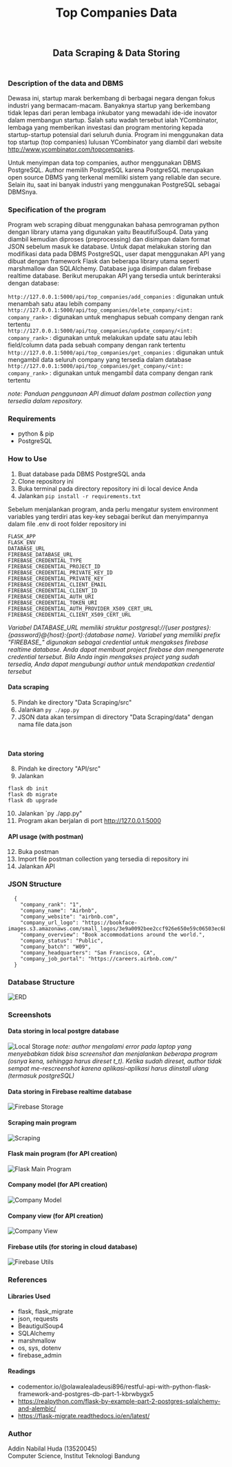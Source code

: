 <h1 align="center">
  <br>
  Top Companies Data
  <br>
  <br>
</h1>

<h2 align="center">
  Data Scraping & Data Storing
  <br>
  <br>
</h2>


### Description of the data and DBMS
Dewasa ini, startup marak berkembang di berbagai negara dengan fokus industri yang bermacam-macam. Banyaknya startup yang berkembang tidak lepas dari peran lembaga inkubator yang mewadahi ide-ide inovator dalam membangun startup. Salah satu wadah tersebut ialah YCombinator, lembaga yang memberikan investasi dan program mentoring kepada startup-startup potensial dari seluruh dunia. Program ini menggunakan data top startup (top companies) lulusan YCombinator yang diambil dari website http://www.ycombinator.com/topcompanies. 

Untuk menyimpan data top companies, author menggunakan DBMS PostgreSQL. Author memilih PostgreSQL karena PostgreSQL merupakan open source DBMS yang terkenal memiliki sistem yang reliable dan secure. Selain itu, saat ini banyak industri yang menggunakan PostgreSQL sebagai DBMSnya.
### Specification of the program
Program web scraping dibuat menggunakan bahasa pemrograman python dengan library utama yang digunakan yaitu BeautifulSoup4. Data yang diambil kemudian diproses (preprocessing) dan disimpan dalam format JSON sebelum masuk ke database. Untuk dapat melakukan storing dan modifikasi data pada DBMS PostgreSQL, user dapat menggunakan API yang dibuat dengan framework Flask dan beberapa library utama seperti marshmallow dan SQLAlchemy. Database juga disimpan dalam firebase realtime database. Berikut merupakan API yang tersedia untuk berinteraksi dengan database:

`http://127.0.0.1:5000/api/top_companies/add_companies` : digunakan untuk menambah satu atau lebih company <br />
`http://127.0.0.1:5000/api/top_companies/delete_company/<int: company_rank>` : digunakan untuk menghapus sebuah company dengan rank tertentu <br />
`http://127.0.0.1:5000/api/top_companies/update_company/<int: company_rank>` : digunakan untuk melakukan update satu atau lebih field/column data pada sebuah company dengan rank tertentu <br />
`http://127.0.0.1:5000/api/top_companies/get_companies` : digunakan untuk mengambil data seluruh company yang tersedia dalam database
`http://127.0.0.1:5000/api/top_companies/get_company/<int: company_rank>` : digunakan untuk mengambil data company dengan rank tertentu

*note: Panduan penggunaan API dimuat dalam postman collection yang tersedia dalam repository.*

### Requirements
- python & pip
- PostgreSQL
### How to Use

1. Buat database pada DBMS PostgreSQL anda
2. Clone repository ini
3. Buka terminal pada directory repository ini di local device Anda
4. Jalankan `pip install -r requirements.txt`

Sebelum menjalankan program, anda perlu mengatur system environment variables yang terdiri atas key-key sebagai berikut dan menyimpannya dalam file .env di root folder repository ini
```
FLASK_APP
FLASK_ENV
DATABASE_URL
FIREBASE_DATABASE_URL
FIREBASE_CREDENTIAL_TYPE
FIREBASE_CREDENTIAL_PROJECT_ID
FIREBASE_CREDENTIAL_PRIVATE_KEY_ID
FIREBASE_CREDENTIAL_PRIVATE_KEY
FIREBASE_CREDENTIAL_CLIENT_EMAIL
FIREBASE_CREDENTIAL_CLIENT_ID
FIREBASE_CREDENTIAL_AUTH_URI
FIREBASE_CREDENTIAL_TOKEN_URI
FIREBASE_CREDENTIAL_AUTH_PROVIDER_X509_CERT_URL
FIREBASE_CREDENTIAL_CLIENT_X509_CERT_URL
```
*Variabel DATABASE_URL memiliki struktur postgresql://{user postgres}:{password}@{host}:{port}:{database name}. Variabel yang memiliki prefix "FIREBASE_" digunakan sebagai credential untuk mengakses firebase realtime database. Anda dapat membuat project firebase dan mengenerate credential tersebut. Bila Anda ingin mengakses project yang sudah tersedia, Anda dapat mengubungi author untuk mendapatkan credential tersebut*

#### Data scraping
5. Pindah ke directory "Data Scraping/src"
6. Jalankan `py ./app.py    `
7. JSON data akan tersimpan di directory "Data Scraping/data" dengan nama file data.json
<br />

#### Data storing
8. Pindah ke directory "API/src"
9. Jalankan <br />
```
flask db init
flask db migrate
flask db upgrade
```
10. Jalankan `py ./app.py"
11. Program akan berjalan di port http://127.0.0.1:5000

#### API usage (with postman)
12. Buka postman
13. Import file postman collection yang tersedia di repository ini
14. Jalankan API

### JSON Structure
```
  {
    "company_rank": "1",
    "company_name": "Airbnb",
    "company_website": "airbnb.com",
    "company_url_logo": "https://bookface-images.s3.amazonaws.com/small_logos/3e9a0092bee2ccf926e650e59c06503ec6b9ee65.png",
    "company_overview": "Book accommodations around the world.",
    "company_status": "Public",
    "company_batch": "W09",
    "company_headquarters": "San Francisco, CA",
    "company_job_portal": "https://careers.airbnb.com/"
  }
```
### Database Structure
![ERD](https://github.com/addinnabilal/Seleksi-2022-Tugas-1/blob/main/Data%20Storing/design/top%20companies%20ERD.png)
### Screenshots
#### Data storing in local postgre database
![Local Storage](https://github.com/addinnabilal/Seleksi-2022-Tugas-1/blob/main/Data%20Storing/screenshot/local%20postgre.jpg)
*note: author mengalami error pada laptop yang menyebabkan tidak bisa screenshot dan menjalankan beberapa program (osnya kena, sehingga harus direset t_t). Ketika sudah direset, author tidak sempat me-rescreenshot karena aplikasi-aplikasi harus diinstall ulang (termasuk postgreSQL)*
#### Data storing in Firebase realtime database
![Firebase Storage](https://github.com/addinnabilal/Seleksi-2022-Tugas-1/blob/main/Data%20Storing/screenshot/firebase.png)
#### Scraping main program
![Scraping](https://github.com/addinnabilal/Seleksi-2022-Tugas-1/blob/main/Data%20Scraping/screenshot/Data%20Scraping%20Main%20Program.png)
#### Flask main program (for API creation)
![Flask Main Program](https://github.com/addinnabilal/Seleksi-2022-Tugas-1/blob/main/Data%20Scraping/screenshot/Main%20Flask%20Program%20(For%20API%20creation).png)
#### Company model (for API creation)
![Company Model](https://github.com/addinnabilal/Seleksi-2022-Tugas-1/blob/main/Data%20Scraping/screenshot/Company%20Model.png)
#### Company view (for API creation)
![Company View](https://github.com/addinnabilal/Seleksi-2022-Tugas-1/blob/main/Data%20Scraping/screenshot/Company%20View.png)
#### Firebase utils (for storing in cloud database)
![Firebase Utils](https://github.com/addinnabilal/Seleksi-2022-Tugas-1/blob/main/Data%20Scraping/screenshot/Firebase%20Utilization.png)
### References
#### Libraries Used
- flask, flask_migrate
- json, requests
- BeautigulSoup4
- SQLAlchemy
- marshmallow
- os, sys, dotenv
- firebase_admin
#### Readings
- codementor.io/@olawalealadeusi896/restful-api-with-python-flask-framework-and-postgres-db-part-1-kbrwbygx5 
- https://realpython.com/flask-by-example-part-2-postgres-sqlalchemy-and-alembic/
- https://flask-migrate.readthedocs.io/en/latest/
### Author

Addin Nabilal Huda (13520045)<br /> 
Computer Science, Institut Teknologi Bandung

